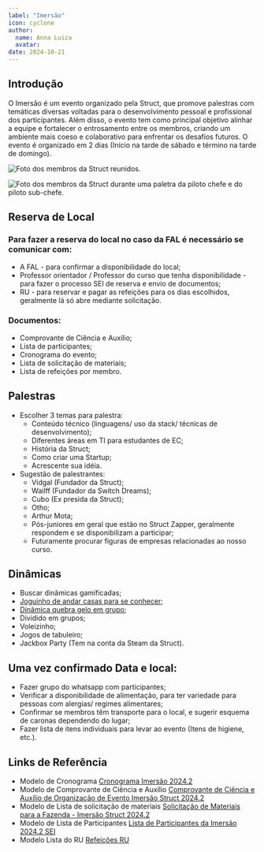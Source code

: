 ```yaml
---
label: "Imersão"
icon: cyclone
author:
  name: Anna Luiza
  avatar: 
date: 2024-10-21
---
```


## Introdução

O Imersão é um evento organizado pela Struct, que promove palestras com temáticas diversas voltadas para o desenvolvimento pessoal e profissional dos participantes. Além disso, o evento tem como principal objetivo alinhar a equipe e fortalecer o entrosamento entre os membros, criando um ambiente mais coeso e colaborativo para enfrentar os desafios futuros. O evento é organizado em 2 dias (Início na tarde de sábado e término na tarde de domingo).


![Foto dos membros da Struct reunidos.](../../assets/pessoas/20240302_214705.jpg)

![Foto dos membros da Struct durante uma paletra da piloto chefe e do piloto sub-chefe.](../../assets/pessoas/20240302_204518.jpg)

## Reserva de Local

### Para fazer a reserva do local no caso da FAL é necessário se comunicar com:

- A FAL - para confirmar a disponibilidade do local;
- Professor orientador / Professor do curso que tenha disponibilidade - para fazer o processo SEI de reserva e envio de documentos;
- RU - para reservar e pagar as refeições para os dias escolhidos, geralmente lá só abre mediante solicitação.

### Documentos:

- Comprovante de Ciência e Auxílio;
- Lista de participantes;
- Cronograma do evento;
- Lista de solicitação de materiais; 
- Lista de refeições por membro.

## Palestras

- Escolher 3 temas para palestra:
    - Conteúdo técnico (linguagens/ uso da stack/ técnicas de desenvolvimento);
    - Diferentes áreas em TI para estudantes de EC;
    - História da Struct;
    - Como criar uma Startup;
    - Acrescente sua idéia.
- Sugestão de palestrantes:
    - Vidgal (Fundador da Struct);
    - Wailff (Fundador da Switch Dreams);
    - Cubo (Ex presida da Struct);
    - Otho;
    - Arthur Mota;
    - Pós-juniores em geral que estão no Struct Zapper, geralmente respondem e se disponibilizam a participar;
    - Futuramente procurar figuras de empresas relacionadas ao nosso curso.

## Dinâmicas

- Buscar dinâmicas gamificadas;
- [Joguinho de andar casas para se conhecer](https://miro.com/app/board/uXjVOT1vUPE=/);
- [Dinâmica quebra gelo em grupo](https://docs.google.com/document/d/1jyAToLXdlhKH0-Xf4zo4Q1OrEODyAftLDY-sUoG5LSY/edit);
- Dividido em grupos;
- Voleizinho;
- Jogos de tabuleiro;
- Jackbox Party (Tem na conta da Steam da Struct).


## Uma vez confirmado Data e local:
- Fazer grupo do whatsapp com participantes;
- Verificar a disponibilidade de alimentação, para ter variedade para pessoas com alergias/ regimes alimentares;
- Confirmar se membros têm transporte para o local, e sugerir esquema de caronas dependendo do lugar;
- Fazer lista de itens individuais para levar ao evento (Itens de higiene, etc.).

## Links de Referência
- Modelo de Cronograma [Cronograma Imersão 2024.2](https://docs.google.com/document/d/1ysOqlmtin8BAFwizw6nIfnUSbee2TOqDhs2nypO7ve8/edit)
- Modelo de Comprovante de Ciência e Auxílio [Comprovante de Ciência e Auxílio de Organização de Evento Imersão Struct 2024.2](https://docs.google.com/document/d/177spe693f57NckEFgRpveeCFN6_VJcdf3zPu4_Jsy6Y/edit)
- Modelo de Lista de solicitação de materiais [Solicitação de Materiais para a Fazenda - Imersão Struct 2024.2](https://docs.google.com/document/d/1RrQfI3RXjCvDR2MclE5_6pOwbMKFvptDY-2NrABfKhw/edit)
- Modelo de Lista de Participantes [Lista de Participantes da Imersão 2024.2 SEI](https://docs.google.com/document/d/1wYOwaO5Xc9VP1LqV_qnvVS1Lh5nwSnBRW3t2SL_zEgU/edit)
- Modelo Lista do RU [Refeições RU](https://docs.google.com/spreadsheets/d/1X1F3-wpfIJFSzChFINfNaUh6FY6wgfcO0zaTAT4qEUQ/edit?gid=0#gid=0)


